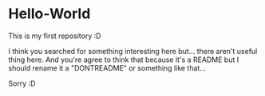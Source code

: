 # Hello-World
This is my first repository :D

I think you searched for something interesting here but... there aren't useful thing here.
And you're agree to think that because it's a README but I should rename it a "DONTREADME" or something like that...

Sorry :D

